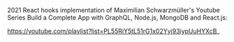 2021 React hooks implementation of Maximilian Schwarzmüller's Youtube Series Build a Complete App with GraphQL, Node.js, MongoDB and React.js:

https://youtube.com/playlist?list=PL55RiY5tL51rG1x02Yyj93iypUuHYXcB_
